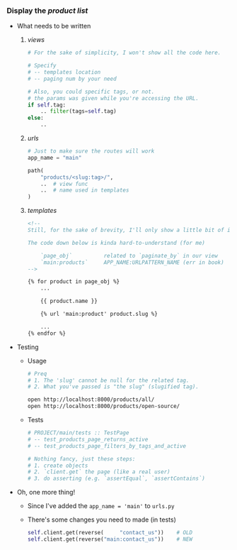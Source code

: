 
### Display the *product list*
- What needs to be written
    1. *views*

        ```python
        # For the sake of simplicity, I won't show all the code here.

        # Specify
        # -- templates location
        # -- paging num by your need 

        # Also, you could specific tags, or not.
        # the params was given while you're accessing the URL.
        if self.tag:
            .. filter(tags=self.tag)
        else:
            .. 
        ```

    2. *urls*

        ```python
        # Just to make sure the routes will work
        app_name = "main"

        path(
            "products/<slug:tag>/",
            ..  # view func
            ..  # name used in templates
        )
        ```

    3. *templates*

        ```html
        <!-- 
        Still, for the sake of brevity, I'll only show a little bit of it.

        The code down below is kinda hard-to-understand (for me)
        
            `page_obj`          related to `paginate_by` in our view
            `main:products`     APP_NAME:URLPATTERN_NAME (err in book)
        -->

        {% for product in page_obj %}
            ...

            {{ product.name }}

            {% url 'main:product' product.slug %}

            ...
        {% endfor %}
        ```

- Testing
    - Usage

        ```bash
        # Preq
        # 1. The 'slug' cannot be null for the related tag.
        # 2. What you've passed is "the slug" (slugified tag).

        open http://localhost:8000/products/all/
        open http://localhost:8000/products/open-source/
        ```
    
    - Tests

        ```python    
        # PROJECT/main/tests :: TestPage
        # -- test_products_page_returns_active
        # -- test_products_page_filters_by_tags_and_active

        # Nothing fancy, just these steps:
        # 1. create objects
        # 2. `client.get` the page (like a real user)
        # 3. do asserting (e.g. `assertEqual`, `assertContains`)
        ```
    
- Oh, one more thing!
    - Since I've added the ```app_name = 'main'``` to ```urls.py```
    - There's some changes you need to made (in tests)

        ```python
        self.client.get(reverse(     "contact_us"))    # OLD
        self.client.get(reverse("main:contact_us"))    # NEW
        ```